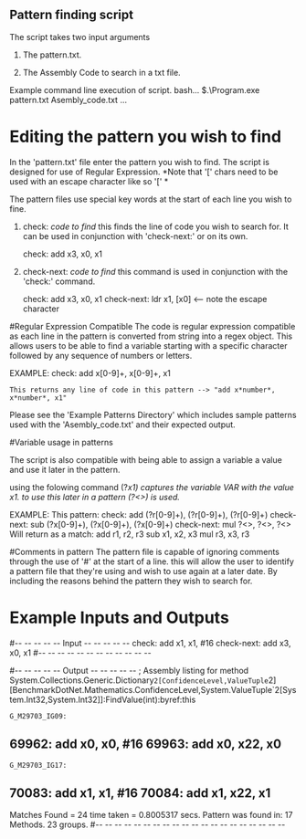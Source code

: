 ## Pattern finding script

The script takes two input arguments 
1. The pattern.txt.

2. The Assembly Code to search in a txt file.


Example command line execution of script.
	bash...
		$.\Program.exe pattern.txt Asembly_code.txt
	...

# Editing the pattern you wish to find
In the 'pattern.txt' file enter the pattern you wish to find.
The script is designed for use of Regular Expression.
*Note that '[' chars need to be used with an escape character like so '\[' *

The pattern files use special key words at the start of each line you wish to fine.

1. check: *code to find*
	this finds the line of code you wish to search for. It can be used in conjunction with 'check-next:'
	or on its own.

	check: add x3, x0, x1

2. check-next: *code to find*
	this command is used in conjunction with the 'check:' command. 

	check: add x3, x0, x1
	check-next: ldr     x1, \[x0\]   <-- note the escape character

#Regular Expression Compatible
The code is regular expression compatible as each line in the pattern is converted from string into a regex object.
This allows users to be able to find a variable starting with a specific character followed by any sequence of numbers or letters.

EXAMPLE:
	check: add x[0-9]+, x[0-9]+, x1

	This returns any line of code in this pattern --> "add x*number*, x*number*, x1"

Please see the 'Example Patterns Directory' which includes sample patterns used with the 'Asembly_code.txt' and their expected output.

#Variable usage in patterns

The script is also compatible with being able to assign a variable a value and use it later in the pattern.

using the folowing command (?<VAR>x1) captures the variable VAR with the value x1.
to use this later in a pattern (?<<VAR>>) is used.

EXAMPLE:
This pattern:
	check: add (?<REG1>r[0-9]+), (?<REG2>r[0-9]+), (?<REG3>r[0-9]+)
	check-next: sub (?<REG4>x[0-9]+), (?<REG5>x[0-9]+), (?<REG6>x[0-9]+)
	check-next: mul ?<<REG3>>, ?<<REG6>>, ?<<REG3>>
Will return as a match:
	add r1, r2, r3
	sub x1, x2, x3
	mul r3, x3, r3

#Comments in pattern
The pattern file is capable of ignoring comments through the use of '#' at the start of a line.
this will allow the user to identify a pattern file that they're using and wish to use again at a later date. By including the
reasons behind the pattern they wish to search for.


# Example Inputs and Outputs

#-- -- -- -- -- Input -- -- -- -- --
check: add     x1, x1, #16
check-next: add  x3, x0, x1
#-- -- -- -- -- -- -- -- -- -- -- --

#-- -- -- -- -- Output -- -- -- -- --
; Assembly listing for method System.Collections.Generic.Dictionary`2[ConfidenceLevel,ValueTuple`2][BenchmarkDotNet.Mathematics.ConfidenceLevel,System.ValueTuple`2[System.Int32,System.Int32]]:FindValue(int):byref:this

	G_M29703_IG09:
69962:	 add x0, x0, #16
69963:	 add x0, x22, x0
----------------------------------------------------------

	G_M29703_IG17:
70083:	 add x1, x1, #16
70084:	 add x1, x22, x1
----------------------------------------------------------
Matches Found = 24
time taken = 0.8005317 secs.
Pattern was found in:
	17 Methods. 
	23 groups.
#-- -- -- -- -- -- -- -- -- -- -- -- -- -- -- -- -- -- -- --
